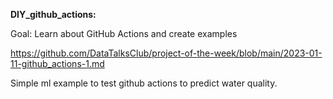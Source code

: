 **DIY_github_actions:** 

Goal: Learn about GitHub Actions and create examples

https://github.com/DataTalksClub/project-of-the-week/blob/main/2023-01-11-github_actions-1.md

Simple ml example to test github actions to predict water quality.
